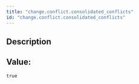 ```yaml
---
title: "change.conflict.consolidated_conflicts"
id: "change.conflict.consolidated_conflicts"
---
```

## Description



## Value: 
```
true
```